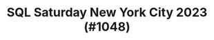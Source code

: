 ---
layout: event
title: "SQL Saturday New York City 2023 (#1048)"
subtitle: ""
tags: ["New York City", "New York", "USA", "physical", "2023", "North America"]
thumb: /assets/img/logos/Just_icon_Color_small.png
comments: false
data: SQLSat1048
---